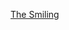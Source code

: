 ---
layout: post
wordpress_id: 1221
wordpress_url: http://noesbueno.com/archives/1221
date: '2011-08-19 14:59:39 -0500'
date_gmt: '2011-08-19 19:59:39 -0500'
body: |
  <p><a href="http://www.andamosarmados.com/?p=96023">The Smiling</a></p>
---